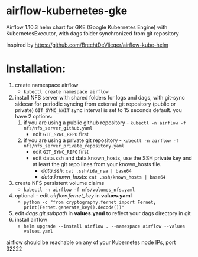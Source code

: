 # airflow-kubernetes-gke
Airflow 1.10.3 helm chart for GKE (Google Kubernetes Engine) with KubernetesExecutor, with dags folder synchronized from git repository

Inspired by https://github.com/BrechtDeVlieger/airflow-kube-helm



# Installation:

1. create namespace airflow
    - `kubectl create namespace airflow`
2. install NFS server with shared folders for logs and dags, with git-sync sidecar for periodic syncing from external git repository (public or private) `GIT_SYNC_WAIT` sync interval is set to 15 seconds default. you have 2 options:
    1. if you are using a public github repository - `kubectl -n airflow -f nfs/nfs_server_github.yaml`
        - edit `GIT_SYNC_REPO` first
    2. if you are using a private git repository - `kubectl -n airflow -f nfs/nfs_server_private_repository.yaml`
        - edit `GIT_SYNC_REPO` first
        - edit data.ssh and data.known_hosts, use the SSH private key and at least the git repo lines from your known_hosts file.
          - *data.ssh*: `cat .ssh/ida_rsa | base64`
          - *data.known_hosts*: `cat .ssh/known_hosts | base64`         
3. create NFS persistent volume claims
     - `kubectl -n airflow -f nfs/volumes_nfs.yaml`
4. optional - edit *airflow.fernet_key* in **values.yaml**
     - `python -c "from cryptography.fernet import Fernet; print(Fernet.generate_key().decode())"`
5. edit *dags.git.subpath* in **values.yaml** to reflect your dags directory in git    
6. install airflow
     - `helm upgrade --install airflow . --namespace airflow --values values.yaml`
     
     
airflow should be reachable on any of your Kubernetes node IPs, port 32222
     
     
     
  

